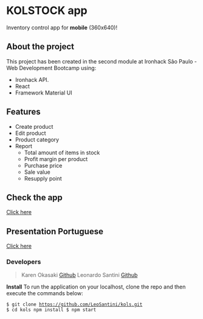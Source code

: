 # KOLSTOCK app
Inventory control app for **mobile** (360x640)! 

## About the project
This project has been created in the second module at Ironhack São Paulo - Web Development Bootcamp using:
- Ironhack API.
- React
- Framework Material UI

## Features
- Create product
- Edit product
- Product category
- Report
	- Total amount of items in stock
	- Profit margin per product
	- Purchase price
	- Sale value
	- Resupply point 

## Check the app
[Click here](https://kolstock.netlify.app/)

## Presentation **Portuguese**
[Click here](https://www.canva.com/design/DAE4pbZ9ltc/voBXo2Cx_gBA-fXI0UahZA/view?utm_content=DAE4pbZ9ltc&utm_campaign=designshare&utm_medium=link&utm_source=publishsharelink)

### Developers
> Karen Okasaki [Github](https://github.com/karenokasaki)
> Leonardo Santini [Github](https://github.com/LeoSantini)

**Install**
To run the application on your localhost, clone the repo and then execute the commands below:

<code>$ git clone https://github.com/LeoSantini/kols.git
$ cd kols npm install
$ npm start </code>
